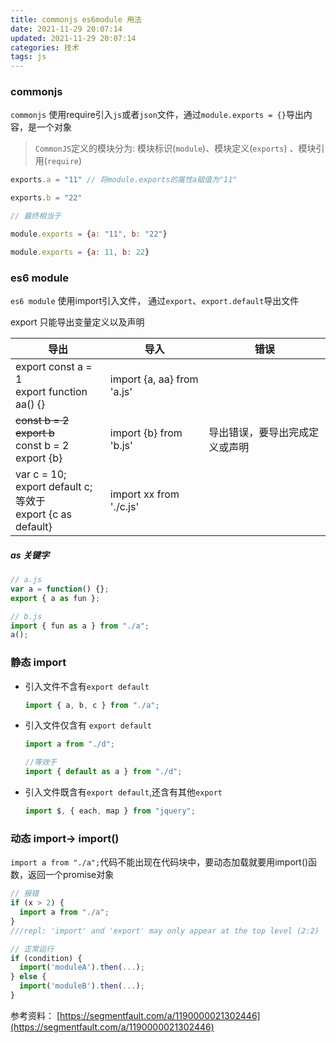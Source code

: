 ```yaml
---
title: commonjs es6module 用法
date: 2021-11-29 20:07:14
updated: 2021-11-29 20:07:14
categories: 技术
tags: js
---
```



### commonjs 

`commonjs` 使用require引入`js`或者`json`文件，通过`module.exports = {}`导出内容，是一个对象

> `CommonJS`定义的模块分为: 模块标识(`module`)、模块定义(`exports`) 、模块引用(`require`)



```js
exports.a = "11" // 将module.exports的属性a赋值为"11"

exports.b = "22"

// 最终相当于

module.exports = {a: "11", b: "22"}

module.exports = {a: 11, b: 22}
```



### es6 module

`es6 module` 使用import引入文件， 通过`export`、`export.default`导出文件

export 只能导出变量定义以及声明

| 导出                                                         | 导入                       | 错误                           |
| ------------------------------------------------------------ | -------------------------- | ------------------------------ |
| export const a = 1 <br />export function aa() {}             | import {a, aa} from 'a.js' |                                |
| ~~const b = 2 <br />export b~~<br />const b = 2<br />export {b} | import {b} from 'b.js'     | 导出错误，要导出完成定义或声明 |
| var c = 10; <br />export default c;<br />等效于<br />export {c as default} | import xx from './c.js'    |                                |



##### as 关键字

```js
// a.js
var a = function() {};
export { a as fun };

// b.js
import { fun as a } from "./a";
a();
```



### 静态 import

- 引入文件不含有`export default`

  ```javascript
  import { a, b, c } from "./a";
  ```

- 引入文件仅含有 `export default`

  ```javascript
  import a from "./d";
  
  //等效于
  import { default as a } from "./d";
  ```

- 引入文件既含有`export default`,还含有其他`export`

  ```javascript
  import $, { each, map } from "jquery";
  ```

### 动态 import-> import()

`import a from "./a";`代码不能出现在代码块中，要动态加载就要用import()函数，返回一个promise对象

```javascript
// 报错
if (x > 2) {
  import a from "./a";
}
///repl: 'import' and 'export' may only appear at the top level (2:2)

// 正常运行
if (condition) {
  import('moduleA').then(...);
} else {
  import('moduleB').then(...);
}
```

参考资料：
[https://segmentfault.com/a/1190000021302446](https://segmentfault.com/a/1190000021302446)
